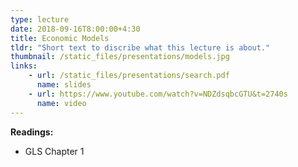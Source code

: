 ```yaml
---
type: lecture
date: 2018-09-16T8:00:00+4:30
title: Economic Models
tldr: "Short text to discribe what this lecture is about."
thumbnail: /static_files/presentations/models.jpg
links: 
    - url: /static_files/presentations/search.pdf
      name: slides
    - url: https://www.youtube.com/watch?v=NDZdsqbcGTU&t=2740s
      name: video
---
```

**Readings:**
- GLS Chapter 1
